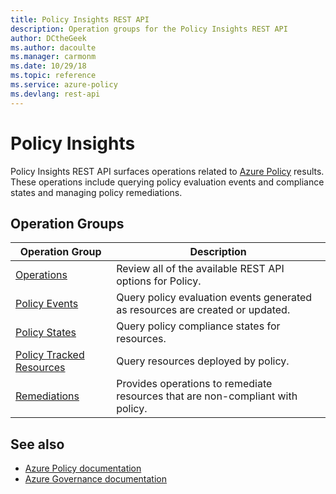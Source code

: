 ```yaml
---
title: Policy Insights REST API
description: Operation groups for the Policy Insights REST API
author: DCtheGeek
ms.author: dacoulte
ms.manager: carmonm
ms.date: 10/29/18
ms.topic: reference
ms.service: azure-policy
ms.devlang: rest-api
---
```

# Policy Insights

Policy Insights REST API surfaces operations related to [Azure Policy](https://docs.microsoft.com/azure/governance/policy) results. These operations include querying policy evaluation events and compliance states and managing policy remediations.

## Operation Groups

| Operation Group | Description |
|-----------------|-------------|
| [Operations](xref:management.azure.com.policy-insights.operations) | Review all of the available REST API options for Policy. |
| [Policy Events](xref:management.azure.com.policy-insights.policyevents) | Query policy evaluation events generated as resources are created or updated. |
| [Policy States](xref:management.azure.com.policy-insights.policystates) | Query policy compliance states for resources. |
| [Policy Tracked Resources](xref:management.azure.com.policy-insights.policytrackedresources) | Query resources deployed by policy. |
| [Remediations](xref:management.azure.com.policy-insights.remediations) | Provides operations to remediate resources that are non-compliant with policy. |

## See also

- [Azure Policy documentation](https://docs.microsoft.com/azure/governance/policy/)
- [Azure Governance documentation](https://docs.microsoft.com/azure/governance/)